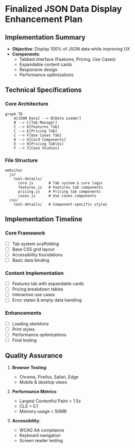 # Finalized JSON Data Display Enhancement Plan

## Implementation Summary
- **Objective**: Display 100% of JSON data while improving UX
- **Components**: 
  - Tabbed interface (Features, Pricing, Use Cases)
  - Expandable content cards
  - Responsive design
  - Performance optimizations

## Technical Specifications
### Core Architecture
```mermaid
graph TD
    A[JSON Data] --> B[Data Loader]
    B --> C[Tab Manager]
    C --> D[Features Tab]
    C --> E[Pricing Tab]
    C --> F[Use Cases Tab]
    D --> G[Card Components]
    E --> H[Pricing Tables]
    F --> I[Case Studies]
```

### File Structure
```
website/
  js/
    tool-details/
      core.js       # Tab system & core logic
      features.js   # Features tab components
      pricing.js    # Pricing tab components
      cases.js      # Use cases components
  css/
    tool-details/   # Component-specific styles
```

## Implementation Timeline

###  Core Framework
- [ ] Tab system scaffolding
- [ ] Base CSS grid layout
- [ ] Accessibility foundations
- [ ] Basic data binding

###  Content Implementation
- [ ] Features tab with expandable cards
- [ ] Pricing breakdown tables
- [ ] Interactive use cases
- [ ] Error states & empty data handling

### Enhancements
- [ ] Loading skeletons
- [ ] Print styles
- [ ] Performance optimizations
- [ ] Final testing

## Quality Assurance
1. **Browser Testing**:
   - Chrome, Firefox, Safari, Edge
   - Mobile & desktop views

2. **Performance Metrics**:
   - Largest Contentful Paint < 1.5s
   - CLS < 0.1
   - Memory usage < 50MB

3. **Accessibility**:
   - WCAG AA compliance
   - Keyboard navigation
   - Screen reader testing